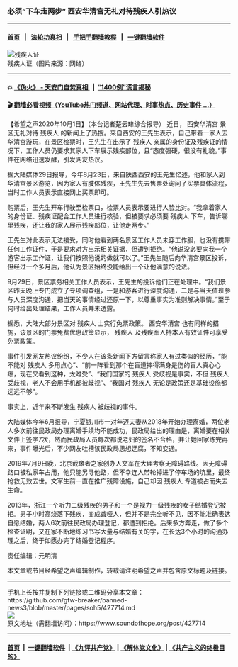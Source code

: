 ### 必须“下车走两步” 西安华清宫无礼对待残疾人引热议
------------------------

#### [首页](https://github.com/gfw-breaker/banned-news3/blob/master/README.md) &nbsp;&nbsp;|&nbsp;&nbsp; [法轮功真相](https://github.com/begood0513/basic/blob/master/README.md)  &nbsp;&nbsp;|&nbsp;&nbsp; [手把手翻墙教程](https://github.com/gfw-breaker/guides/wiki)  &nbsp;&nbsp;|&nbsp;&nbsp; [一键翻墙软件](https://github.com/gfw-breaker/nogfw/blob/master/README.md)  



<div><img alt="残疾人证" src="https://img.soundofhope.org/2020-10/xwlak-pip2iv8i7juwpddpamuujznbq8obmw9qatfvy-1601559758788.jpg"/>
<br/><figcaption class="caption">
 残疾人证（图片来源：网络）
</figcaption></div><hr/>

#### 💥 [《伪火》 - 天安门自焚真相 ](http://158.247.195.190:10000/videos/blog/weihuo.html)&nbsp; |&nbsp; [“1400例”谎言揭秘  ](http://158.247.195.190:10000/videos/blog/jiexi1400.html)

#### [ 🎬  翻墙必看视频（YouTube热门频道、网站代理、时事热点、历史事件 ...）](https://github.com/gfw-breaker/links/blob/master/banned.md)

<div><div class="Content__Wrapper sc-1bvya0-0 grZQxZ">
 <p class="meta-top">
  <span class="meta">
   【希望之声2020年10月1日】（本台记者楚云珒综合报导）
  </span>
  近日，
  <ok href="/term/388219">
   西安华清宫
  </ok>
  景区无礼对待
  <ok href="/term/10759">
   残疾人
  </ok>
  的新闻上了热搜。来自西安的王先生表示，自己带着一家人去华清宫游玩，在景区检票时，王先生在出示了
  <ok href="/term/10759">
   残疾人
  </ok>
  亲属的身份证及残疾证的情况下，工作人员仍要求其家人下车展示残疾部位，且“态度强硬，很没有礼貌。”事件在网络迅速发酵，引发网友热议。
 </p>
 <p>
  据大陆媒体29日报导，今年8月23日，来自陕西西安的王先生忆述，他和家人到华清宫景区游览，因为家人有肢体残疾，王先生先去售票处询问了买票具体流程，当时工作人员表示直接网上买票即可。
 </p>
 <div class="AD_Embed__Wrap-sc-1xslmin-0 igMuqX module desktop">
  <div>
  </div>
 </div>
 <p>
  购票后，王先生开车行驶至检票口，检票人员表示要进行人脸比对。“我拿着家人的身份证、残疾证配合工作人员进行核验，但被要求必须要
  <ok href="/term/10759">
   残疾人
  </ok>
  下车，告诉哪里残疾，还让我的家人展示残疾部位，让他走两步。”
 </p>
 <p>
  王先生对此表示无法接受，同时他看到两名景区工作人员未穿工作服，也没有携带任何工作证件，于是要求对方出示相关证据，但遭到拒绝。“他说没必要向我一个游客出示工作证，让我们按照他说的做就可以了。”王先生随后向华清宫景区投诉，但经过一个多月后，他认为景区始终没能给出一个让他满意的说法。
 </p>
 <p>
  9月29日，景区票务相关工作人员表示，王先生的投诉他们正在处理中。“我们景区昨天晚上专门成立了专项调查组，一是和游客进行深度沟通，二是与当天值班参与人员深度沟通，把当天的事情经过还原一下，以尊重事实为准则解决事情。”至于何时给出处理结果，工作人员并未透露。
 </p>
 <p>
  据悉，大陆大部分景区对
  <ok href="/term/10759">
   残疾人
  </ok>
  士实行免票政策。
  <ok href="/term/388219">
   西安华清宫
  </ok>
  也有同样的措施，该景区的门票免费优惠政策显示，
  <ok href="/term/10759">
   残疾人
  </ok>
  及残疾军人持本人有效证件可享受免票政策。
 </p>
 <p>
  事件引发网友热议纷纷，不少人在该条新闻下方留言称家人有过类似的经历，“能不能对
  <ok href="/term/10759">
   残疾人
  </ok>
  多用点心”、“前一阵看到那个在盲道摔得满身是伤的盲人真心心疼，现在又看到这种，太难受”、“我们国家的
  <ok href="/term/10759">
   残疾人
  </ok>
  受歧视是事实，不但
  <ok href="/term/10759">
   残疾人
  </ok>
  受歧视，老人不会用手机都被歧视”、“我国对
  <ok href="/term/10759">
   残疾人
  </ok>
  无论是政策还是基础设施都远远不够”。
 </p>
 <p>
  事实上，近年来不断发生
  <ok href="/term/10759">
   残疾人
  </ok>
  被歧视的事件。
 </p>
 <p>
  大陆媒体今年6月报导，宁夏银川市一对年迈夫妻从2018年开始办理离婚，两位老人多次前往民政局办理离婚手续均不能成功，民政局给出的理由是，离婚要在相关文件上签字7次，然而民政局人员每次都说老妇的签名不合格，并让她回家练完再来，事件曝光后，不少网友吐槽该民政局思想迂腐，不知变通。
 </p>
 <p>
  2019年7月9日晚，北京截瘫者之家创办人文军在大理考察无障碍路线。因无障碍路口被私家车占用，他只能另寻他路，但不幸连人带轮掉进了停车场的坑里，最终抢救无效去世。文军生前一直在推广残障设施，自己却因
  <ok href="/term/10759">
   残疾人
  </ok>
  专道被占而失去生命。
 </p>
 <p>
  2013年，浙江一个听力二级残疾的男子和一个是视力一级残疾的女子结婚登记被拒。男子小时高烧落下残疾，变成聋哑人，但并不是完全听不见，因不能准确表达自愿结婚，两人6次前往民政局办理登记，都遭到拒绝。后来多方奔走，做了多个检查证明，又在家不断地练习书写大量与结婚有关的字，在长达3个小时的沟通办理之后，终于如愿办完了结婚登记程序。
 </p>
 <p class="meta-btm">
  责任编辑：元明清
 </p>
 <p class="meta-btm">
  本文章或节目经希望之声编辑制作，转载请注明希望之声并包含原文标题及链接。
 </p>
</div>
</div>
<hr/>
手机上长按并复制下列链接或二维码分享本文章：<br/>
https://github.com/gfw-breaker/banned-news3/blob/master/pages/soh5/427714.md <br/>
<a href='https://github.com/gfw-breaker/banned-news3/blob/master/pages/soh5/427714.md'><img src='https://github.com/gfw-breaker/banned-news3/blob/master/pages/soh5/427714.md.png'/></a> <br/>
原文地址（需翻墙访问）：https://www.soundofhope.org/post/427714


------------------------
#### [首页](https://github.com/gfw-breaker/banned-news3/blob/master/README.md) &nbsp;|&nbsp; [一键翻墙软件](https://github.com/gfw-breaker/nogfw/blob/master/README.md) &nbsp;| [《九评共产党》](https://github.com/gfw-breaker/9ping.md/blob/master/README.md#九评之一评共产党是什么) | [《解体党文化》](https://github.com/gfw-breaker/jtdwh.md/blob/master/README.md) | [《共产主义的终极目的》](https://github.com/gfw-breaker/gczydzjmd.md/blob/master/README.md)


<img src='http://gfw-breaker.win/banned-news3/pages/soh5/427714.md' width='0px' height='0px'/>